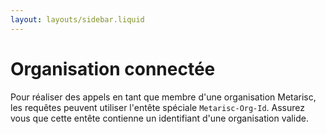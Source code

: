```yaml
---
layout: layouts/sidebar.liquid
---
```


<h1 class="mb-4">
  Organisation connectée
</h1>

Pour réaliser des appels en tant que membre d'une organisation Metarisc, les requêtes peuvent utiliser l'entête spéciale ```Metarisc-Org-Id```. Assurez vous que cette entête contienne un identifiant d'une organisation valide.
